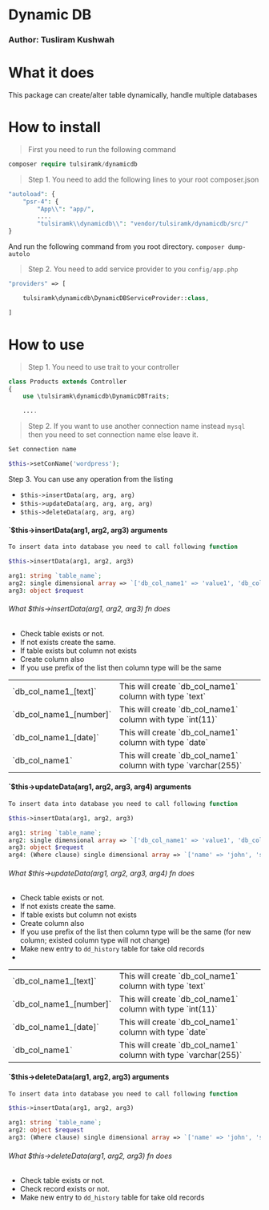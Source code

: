 # Dynamic DB
### Author: Tusliram Kushwah

# What it does
This package can create/alter table dynamically, handle multiple databases 



# How to install
>First you need to run the following command

```php 
composer require tulsiramk/dynamicdb
```

>Step 1. You need to add the following lines to your root composer.json 


```php
"autoload": {
    "psr-4": {
        "App\\": "app/",
        ....
        "tulsiramk\\dynamicdb\\": "vendor/tulsiramk/dynamicdb/src/"            
}
```

And run the following command from you root directory.
```composer dump-autolo```



>Step 2. You need to add service provider to you `config/app.php`


```php
"providers" => [

    tulsiramk\dynamicdb\DynamicDBServiceProvider::class,

]

```



# How to use

>Step 1. You need to use trait to your controller

```php
class Products extends Controller
{
    use \tulsiramk\dynamicdb\DynamicDBTraits;

    ....
```
>Step 2. If you want to use another connection name instead `mysql` then you need to set connection name else leave it.

```php
Set connection name

$this->setConName('wordpress');

```
Step 3. You can use any operation from the listing

- `$this->insertData(arg, arg, arg)`
- `$this->updateData(arg, arg, arg, arg)`
- `$this->deleteData(arg, arg, arg)`


#### `$this->insertData(arg1, arg2, arg3) arguments

```php
To insert data into database you need to call following function

$this->insertData(arg1, arg2, arg3)

arg1: string `table_name`;
arg2: single dimensional array => `['db_col_name1' => 'value1', 'db_col_name2' => 'value2', ... ]` 
arg3: object $request

```

###### What $this->insertData(arg1, arg2, arg3) fn does
- Check table exists or not.
- If not exists create the same.
- If table exists but column not exists
- Create column also
- If you use prefix of the list then column type will be the same

<table>
    <tr>
        <td>`db_col_name1_[text]`</td>
        <td>This will create `db_col_name1` column with type `text`</td>
    </tr>
    <tr>
        <td>`db_col_name1_[number]`</td>
        <td>This will create `db_col_name1` column with type `int(11)`</td>
    </tr>
    <tr>
        <td>`db_col_name1_[date]`</td>
        <td>This will create `db_col_name1` column with type `date`</td>
    </tr>
    <tr>
        <td>`db_col_name1`</td>
        <td>This will create `db_col_name1` column with type `varchar(255)`</td>
    </tr>
</table>




#### `$this->updateData(arg1, arg2, arg3, arg4) arguments

```php
To insert data into database you need to call following function

$this->insertData(arg1, arg2, arg3)

arg1: string `table_name`;
arg2: single dimensional array => `['db_col_name1' => 'value1', 'db_col_name2' => 'value2', ... ]` 
arg3: object $request
arg4: (Where clause) single dimensional array => `['name' => 'john', 'status' => 1, ... ]` 

```



###### What $this->updateData(arg1, arg2, arg3, arg4) fn does
- Check table exists or not.
- If not exists create the same.
- If table exists but column not exists
- Create column also
- If you use prefix of the list then column type will be the same (for new column; existed column type will not change)
- Make new entry to `dd_history` table for take old records 
- 

<table>
    <tr>
        <td>`db_col_name1_[text]`</td>
        <td>This will create `db_col_name1` column with type `text`</td>
    </tr>
    <tr>
        <td>`db_col_name1_[number]`</td>
        <td>This will create `db_col_name1` column with type `int(11)`</td>
    </tr>
    <tr>
        <td>`db_col_name1_[date]`</td>
        <td>This will create `db_col_name1` column with type `date`</td>
    </tr>
    <tr>
        <td>`db_col_name1`</td>
        <td>This will create `db_col_name1` column with type `varchar(255)`</td>
    </tr>
</table>



#### `$this->deleteData(arg1, arg2, arg3) arguments

```php
To insert data into database you need to call following function

$this->insertData(arg1, arg2, arg3)

arg1: string `table_name`; 
arg2: object $request
arg3: (Where clause) single dimensional array => `['name' => 'john', 'status' => 1, ... ]` 

```


###### What $this->deleteData(arg1, arg2, arg3) fn does
- Check table exists or not.
- Check record exists or not.
- Make new entry to `dd_history` table for take old records






